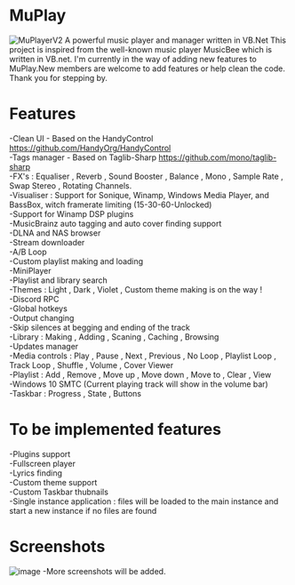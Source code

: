 # MuPlay
![MuPlayerV2](https://user-images.githubusercontent.com/38377619/114272147-3343bc80-9a15-11eb-93be-b1de7f3b5a0e.png)
A powerful music player and manager written in VB.Net
This project is inspired from the well-known music player MusicBee which is written in VB.net. I'm currently in the way of adding new features to MuPlay.New members are welcome to add features or help clean the code.
Thank you for stepping by.
# Features
-Clean UI - Based on the HandyControl <https://github.com/HandyOrg/HandyControl><br>
-Tags manager - Based on Taglib-Sharp <https://github.com/mono/taglib-sharp><br>
-FX's : Equaliser , Reverb , Sound Booster , Balance , Mono , Sample Rate , Swap Stereo , Rotating Channels.<br>
-Visualiser : Support for Sonique, Winamp, Windows Media Player, and BassBox, witch framerate limiting (15-30-60-Unlocked)<br>
-Support for Winamp DSP plugins<br>
-MusicBrainz auto tagging and auto cover finding support<br>
-DLNA and NAS browser<br>
-Stream downloader<br>
-A/B Loop<br>
-Custom playlist making and loading<br>
-MiniPlayer<br>
-Playlist and library search<br>
-Themes : Light , Dark , Violet , Custom theme making is on the way !<br>
-Discord RPC<br>
-Global hotkeys<br>
-Output changing<br>
-Skip silences at begging and ending of the track<br>
-Library : Making , Adding , Scaning , Caching , Browsing<br>
-Updates manager<br>
-Media controls : Play , Pause , Next , Previous , No Loop , Playlist Loop , Track Loop , Shuffle , Volume , Cover Viewer<br>
-Playlist : Add , Remove , Move up , Move down , Move to , Clear , View<br>
-Windows 10 SMTC (Current playing track will show in the volume bar)<br>
-Taskbar : Progress , State , Buttons<br>
# To be implemented features
-Plugins support<br>
-Fullscreen player<br>
-Lyrics finding<br>
-Custom theme support<br>
-Custom Taskbar thubnails<br>
-Single instance application : files will be loaded to the main instance and start a new instance if no files are found<br>
# Screenshots
![image](https://user-images.githubusercontent.com/38377619/114264431-3b870200-99eb-11eb-9fe3-849c481422e2.png)
-More screenshots will be added.
